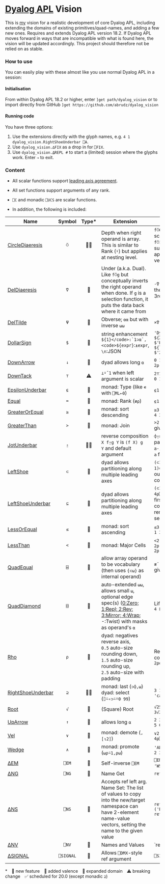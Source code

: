 # [Dyalog APL](https://www.dyalog.com/) Vision

This is [my](https://apl.wiki/Adám_Brudzewsky) vision for a realistic development of core Dyalog APL, including extending the domains of existing primitives/quad-names, and adding a few new ones. Requires and extends Dyalog APL version 18.2. If Dyalog APL moves forward in ways that are incompatible with what is found here, the vision will be updated accordingly. This project should therefore not be relied on as stable.

### How to use

You can easily play with these almost like you use normal Dyalog APL in a session:

#### Initialisation

From within Dyalog APL 18.2 or higher, enter `]get path/dyalog_vision` or to import directly from GitHub `]get https://github.com/abrudz/dyalog_vision`

#### Running code

You have three options:

1. Use the extensions directly with the glyph names, e.g. `4 1 dyalog_vision.RightShoeUnderbar ⎕A`.
2. Use `dyalog_vision.∆FIX` as a drop in for `⎕FIX`.
3. Use `dyalog_vision.⍙REPL #` to start a (limited) session where the glyphs work. Enter `→` to exit.

### Content

* All scalar functions support [leading axis agreement](https://aplwiki.com/wiki/Leading_axis_agreement).

* All set functions support arguments of any rank.

* `⎕C` and monadic `⎕UCS` are scalar functions.

* In addition, the following is included:

| Name                                        | Symbol    | Type* | Extension                                                                                                                                                                                                                             | Examples                                                                                                       |
| ------------------------------------------- |:---------:|:-----:| ------------------------------------------------------------------------------------------------------------------------------------------------------------------------------------------------------------------------------------- | -------------------------------------------------------------------------------------------------------------- |
| [CircleDiaeresis](CircleDiaeresis.aplo)     | `⍥`       | 🔵✅  | Depth when right operand is array. This is similar to Rank (`⍤`) but applies at nesting level.                                                                                                                                        | `f⍥0` applies `f` like a scalar function and `f⍥1` applies to flat subarrays. `f⍤1⍥1` applies to flat vectors. |
| [DelDiaeresis](DelDiaeresis.aplo)           | `⍢`       | 🔺    | Under (a.k.a. Dual). Like `f⍥g` but conceptually inverts the right operand when done. If `g` is a selection function, it puts the data back where it came from                                                                        | `-⍢(2 3∘⊃)` negates the 2nd element's 3rd element.                                                             |
| [DelTilde](DelTilde.aplo)                   | `⍫`       | 🔺    | Obverse; `⍺⍺` but with inverse `⍵⍵`                                                                                                                                                                                                   | `×⍢(FFT⍫iFFT)`                                                                                                 |
| [DollarSign](DollarSign.aplf)               | `$`       | 🔺    | string enhancement <code>${1}</code>:`1⊃⍺`, <code>${expr}</code>:`⍎expr`, `\n`:JSON                                                                                                                                                   | `'Dyer' 'Bob'$'Hi, ${2} ${1}!`<br/>`$'Hi, ${first} ${last}!`<br/>`$'2×3=${2×3}'`                               |
| [DownArrow](DownArrow.aplf)                 | `↓`       | 🔵    | dyad allows long `⍺`                                                                                                                                                                                                                  | `0 1↓'abc'` gives `1 2⍴'bc'`                                                                                   |
| [DownTack](DownTack.aplf)                   | `⊤`       | ⚠     | `⊥⍣¯1` when left argument is scalar                                                                                                                                                                                                   | `2⊤123` gives `1 1 1 1 0 1 1`                                                                                  |
| [EpsilonUnderbar](EpsilonUnderbar.aplf)     | `⍷`       | 🔶    | monad: Type (like `∊` with `⎕ML←0`)                                                                                                                                                                                                   | `⍷1'a'#` gives `0' '#`'                                                                                        |
| [Equal](Equal.aplf)                         | `=`       | 🔶    | monad: Rank (`≢⍴`)                                                                                                                                                                                                                     | `⍷1'a'#` gives `0' '#`'                                                                                        |
| [GreaterOrEqual](GreaterOrEqual.aplf)       | `≥`       | 🔵    | monad: sort descending                                                                                                                                                                                                                 | `≥3 1 4 1 5` gives `5 4 3 1 1`                                                                                |
| [GreaterThan](GreaterThan.aplf)             | `>`       | 🔵    | monad: Join                                                                                                                                                                                                                           | `>2 2⍴⍪¨1 2 3 4` gives `2 2⍴1 2 3 4`                                                                           |
| [JotUnderbar](JotUnderbar.aplo)             | `⍛`       | 🔺✅  | reverse composition `X f⍛g Y` is `(f X) g Y` and default argument                                                                                                                                                                     | `⌽⍛≡` checks for palindromes.<br/>`a-⍛↑b` takes the last `a` from `b`.                                         |
| [LeftShoe](LeftShoe.aplf)                   | `⊂`       | 🔵    | dyad allows partitioning along multiple leading axes                                                                                                                                                                                  | `(⊂1 1)⊂matrix` separates out the first row and column.                                                        |
| [LeftShoeUnderbar](LeftShoeUnderbar.aplf)   | `⊆`       | 🔵    | dyad allows partitioning along multiple leading axes                                                                                                                                                                                  | `(⊂1 0 1 1)⊆4 4⍴⎕A` splits off the first row and column, and removes the second.                               |
| [LessOrEqual](LessOrEqual.aplf)             | `≤`       | 🔵    | monad: sort ascending                                                                                                                                                                                                                  | `≤3 1 4 1 5` gives `1 1 3 4 5`                                                                                 |
| [LessThan](LessOrEqual.aplf)                | `<`       | 🔵    | monad: Major Cells                                                                                                                                                                                                                    | `<2 2 2⍴⎕A` gives `(2 2⍴'ABCD')(2 2⍴'EFGH')`                                                                   |
| [QuadEqual](QuadEqual.aplo)                 | `⌸`       | 🔵    | allow array operand to be vocabulary (then uses `{⊂⍵}` as internal operand)                                                                                                                                                           | `≢¨'ACGT'⌸'ATT-ACA'` gives `3 1 0 2`                                                                           |
| [QuadDiamond](QuadDiamond.aplo)             | `⌺`       | 🔶    | auto-extended `⍵⍵`, allows small `⍵`, optional edge spec(s) ([0:Zero; 1:Repl; 2:Rev; 3:Mirror; 4:Wrap](http://web.science.mq.edu.au/~len/preprint/hamey-dicta2015-functional-border.pdf#page=3); -:Twist) with masks as operand's `⍺` | Life on a cylinder: `0 4 Life⌺3 3`                                                                             |
| [Rho](Rho.aplf)                             | `⍴`       | 🔵    | dyad: negatives reverse axis, `0.5` auto-size rounding down, `1.5` auto-size rounding up, `2.5` auto-size with padding                                                                                                                | Reshape into two columns: `0.5 2⍴data`                                                                         |
| [RightShoeUnderbar](RightShoeUnderbar.aplf) | `⊇`       | 🔺✅  | monad: last (`⊃⌽,⍵`)<br/>dyad: select (`⌷⍨∘⊃⍨⍤0 99`)                                                                                                                                                                                  | `3 1 2⊇'abc'` gives `'cab'`                                                                                    |
| [Root](Root.dyalog)                         | `√`       | 🔺    | (Square) Root                                                                                                                                                                                                                         | `√25` gives `5`<br/>`3√27 gives 3`                                                                             |
| [UpArrow](UpArrow.aplf)                     | `↑`       | 🔵    | allows long `⍺`                                                                                                                                                                                                                       | `2 3↑4 5` gives `2 3⍴4 5 0 0 0 0`                                                                              |
| [Vel](Vel.aplf)                             | `∨`       | 🔶    | monad: demote (`,[⍳2]`)                                                                                                                                                                                                               | `∨2 3 4⍴⎕A` gives `6 4⍴⎕A`                                                                                     |
| [Wedge](Wedge.aplf)                         | `∧`       | 🔶    | monad: promote (`⍵⍴⍨1,⍴⍵`)                                                                                                                                                                                                            | `'ABC'⍪⍥∧'DEF'` gives `2 3⍴⎕A`                                                                                 |
| [∆EM](∆EM.aplf)                             | `⎕EM`     | 🔵    | Self-inverse `⎕EM`                                                                                                                                                                                                                    | `⎕EM'RANK ERROR' 'WS FULL'` gives `4 1`                                                                        |
| [∆NG](∆NG.aplf)                             | `⎕NG`     | 🔺    | Name Get                                                                                                                                                                                                                              | `ref⎕NG'Bea' 'Abe'`                                                                                            |
| [∆NS](∆NS.aplf)                             | `⎕NS`     | 🔵    | Accepts ref left arg. Name Set: The list of values to copy into the new/target namespace can have 2-element name-value vectors, setting the name to the given value                                                                   | `ref←⎕NS('Abe' 10)('Bea' 12)`<br/>`ref⎕NS⊂'Carl' 8`                                                            |
| [∆NV](∆NV.aplf)                             | `⎕NV`     | 🔺    | Names and Values                                                                                                                                                                                                                      | `ref⎕NV -2 9                                                                                                   |
| [∆SIGNAL](∆signal.aplf)                     | `⎕SIGNAL` | 🔵    | Allows `⎕DMX`-style ref argument                                                                                                                                                                                                      | `⎕SIGNAL ⎕DMX`                                                                                                 |

\* 🔺 new feature 🔶 added valence 🔵 expanded domain ⚠ breaking change ✅ scheduled for 20.0 (except monadic `⊇`)
